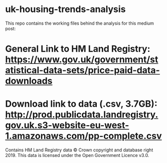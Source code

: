 # uk-housing-trends-analysis
This repo contains the working files behind the analysis for this medium post: 

# General Link to HM Land Registry: https://www.gov.uk/government/statistical-data-sets/price-paid-data-downloads
# Download link to data (.csv, 3.7GB): http://prod.publicdata.landregistry.gov.uk.s3-website-eu-west-1.amazonaws.com/pp-complete.csv

Contains HM Land Registry data © Crown copyright and database right 2019. This data is licensed under the Open Government Licence v3.0.

